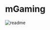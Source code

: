 # mGaming
![readme](https://github.com/miloraddjordjevic95/mGaming/assets/49990887/a654e942-9f47-4584-a8e1-16f7676d393b)
